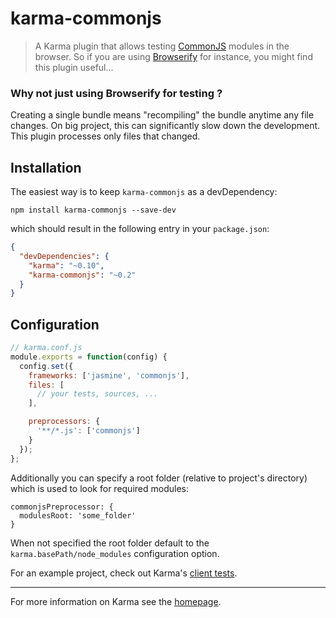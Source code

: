 # karma-commonjs

> A Karma plugin that allows testing [CommonJS] modules in the browser. So if you are using [Browserify] for instance, you might find this plugin useful...

### Why not just using Browserify for testing ?

Creating a single bundle means "recompiling" the bundle anytime any file changes. On big project, this can significantly slow down the development. This plugin processes only files that changed.

## Installation

The easiest way is to keep `karma-commonjs` as a devDependency:

`npm install karma-commonjs --save-dev`

which should result in the following entry in your `package.json`:

```json
{
  "devDependencies": {
    "karma": "~0.10",
    "karma-commonjs": "~0.2"
  }
}
```

## Configuration
```js
// karma.conf.js
module.exports = function(config) {
  config.set({
    frameworks: ['jasmine', 'commonjs'],
    files: [
      // your tests, sources, ...
    ],

    preprocessors: {
      '**/*.js': ['commonjs']
    }
  });
};
```
Additionally you can specify a root folder (relative to project's directory) which is used to look for required modules:
```
commonjsPreprocessor: {
  modulesRoot: 'some_folder'  
}
```
When not specified the root folder default to the `karma.basePath/node_modules` configuration option.

For an example project, check out Karma's [client tests](https://github.com/karma-runner/karma/tree/master/test/client).

----

For more information on Karma see the [homepage].


[homepage]: http://karma-runner.github.com
[CommonJS]: http://www.commonjs.org/
[Browserify]: https://github.com/substack/node-browserify
